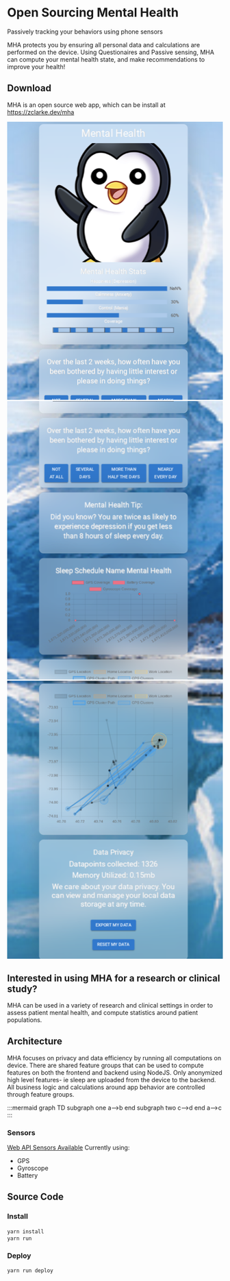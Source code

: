 # Open Sourcing Mental Health
Passively tracking your behaviors using phone sensors

MHA protects you by ensuring all personal data and calculations are performed on the device. Using Questionaires and Passive sensing, MHA can compute your mental health state, and make recommendations to improve your health!

## Download
MHA is an open source web app, which can be install at https://zclarke.dev/mha

<img src="screenshot_home.png" />
<img src="screenshot_survey.png" />
<img src="screenshot_gps.png" />

## Interested in using MHA for a research or clinical study?
MHA can be used in a variety of research and clinical settings in order to assess patient mental health, and compute statistics around patient populations. 

## Architecture
MHA focuses on privacy and data efficiency by running all computations on device. There are shared feature groups that can be used to compute features on both the frontend and backend using NodeJS. Only anonymized high level features- ie sleep are uploaded from the device to the backend. All business logic and calculations around app behavior are controlled through feature groups.

:::mermaid
graph TD
  subgraph one
    a-->b
  end
  subgraph two
    c-->d
  end
  a-->c
:::

### Sensors
[Web API Sensors Available](https://developer.mozilla.org/en-US/docs/Web/API/Sensor_APIs)
Currently using:
- GPS
- Gyroscope
- Battery



## Source Code

### Install
```
yarn install
yarn run
```

### Deploy
```
yarn run deploy
```
